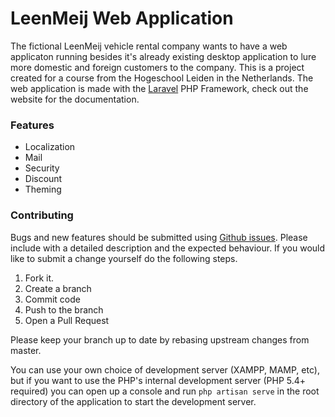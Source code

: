 # LeenMeij Web Application

The fictional LeenMeij vehicle rental company wants to have a web applicaton running besides it's already existing desktop application to lure more domestic and foreign customers to the company. This is a project created for a course from the Hogeschool Leiden in the Netherlands. The web application is made with the [Laravel](http://www.laravel.com) PHP Framework, check out the website for the documentation.

### Features
- Localization
- Mail
- Security
- Discount
- Theming

### Contributing
Bugs and new features should be submitted using [Github issues](https://github.com/vblinden/ipsen3/issues/new). Please include with a detailed description and the expected behaviour. If you would like to submit a change yourself do the following steps.

1. Fork it.
2. Create a branch
4. Commit code
5. Push to the branch
6. Open a Pull Request

Please keep your branch up to date by rebasing upstream changes from master.

You can use your own choice of development server (XAMPP, MAMP, etc), but if you want to use the PHP's internal development server (PHP 5.4+ required) you can open up a console and run `php artisan serve` in the root directory of the application to start the development server.
